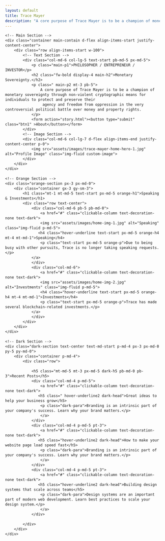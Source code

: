 ```yaml
---
layout: default
title: Trace Mayer
description: "A core purpose of Trace Mayer is to be a champion of monetary sovereignty through non-violent cryptographic means"
---
```


<html>
<body>

    <!-- Main Section -->
    <div class="container main-contain d-flex align-items-start justify-content-center">
        <div class="row align-items-start w-100">
            <!-- Text Section -->
            <div class="col-md-6 col-lg-5 text-start pb-md-5 px-md-5">
                <p class="main-p1">PHILOSOPHER / ENTREPRENEUR / INVESTOR</p>
                <h2 class="fw-bold display-4 main-h2">Monetary Sovereignty.</h2>
                <p class=" main-p2 mt-3 pb-5">
                    A core purpose of Trace Mayer is to be a champion of monetary sovereignty through non-violent cryptographic means for individuals to protect and preserve their
                     agency and freedom from oppression in the very controversial political battle over money and property rights.
                </p>
                <form action="story.html"><button type="submit" class="btn1" >About</button></form>
            </div>
            <!-- Image Section -->
            <div class="col-md-6 col-lg-7 d-flex align-items-end justify-content-center p-0">
                <img src="assets/images/trace-mayer-home-hero-1.jpg" alt="Profile Image" class="img-fluid custom-image">
            </div>
        </div>
    </div>

    <!-- Orange Section -->
    <div class="orange-section px-3 px-md-0">
        <div class="container gx-3 gy-sm-3">
            <h1 class="mt-1 mt-md-5 text-start px-md-5 orange-h1">Speaking & Investments</h1>
            <div class="row text-center">
                <div class="col-md-6 pb-5 pb-md-0">
                    <a href="#" class="clickable-column text-decoration-none text-dark">
                    <img src="assets/images/home-img-1.jpg" alt="Speaking" class="img-fluid p-md-5">
                   <h4 class="hover-underline text-start px-md-5 orange-h4 mt-4 mt-md-1">Speaking</h4>
                    <p class="text-start px-md-5 orange-p">Due to being busy with other pursuits, Trace is no longer taking speaking requests.</p>
                </a>
                </div>
                <div class="col-md-6">
                    <a href="#" class="clickable-column text-decoration-none text-dark">
                    <img src="assets/images/home-img-2.jpg" alt="Investments" class="img-fluid p-md-5">
                    <h4 class="hover-underline text-start px-md-5 orange-h4 mt-4 mt-md-1">Investments</h4>
                    <p class="text-start px-md-5 orange-p">Trace has made several blockchain-related investments.</p>
                </a>
                </div>
            </div>
        </div>
    </div>

    <!-- Dark Section -->
    <div class="dark-section text-center text-md-start p-md-4 px-3 px-md-0 py-5 py-md-0">
        <div class="container p-md-4">
            <div class="row">
               
                <h5 class="mt-md-5 mt-3 px-md-5 dark-h5 pb-md-0 pb-3">Recent Posts</h5>
                <div class="col-md-4 p-md-5">
                    <a href="#" class="clickable-column text-decoration-none text-dark">
                   <h5 class=" hover-underline2 dark-head">Great ideas to help your business grow</h5>
                    <p class="dark-para">Branding is an intrinsic part of your company's success. Learn why your brand matters.</p>
                    </a>
                </div>
                <div class="col-md-4 p-md-5 pt-3">
                    <a href="#" class="clickable-column text-decoration-none text-dark">
                   <h5 class="hover-underline2 dark-head">How to make your website page load speed fast</h5>
                    <p class="dark-para">Branding is an intrinsic part of your company's success. Learn why your brand matters.</p>
                    </a>
                </div>
                <div class="col-md-4 p-md-5 pt-3">
                    <a href="#" class="clickable-column text-decoration-none text-dark">
                   <h5 class="hover-underline2 dark-head">Building design systems that scale across teams</h5>
                    <p class="dark-para">Design systems are an important part of modern web development. Learn best practices to scale your design system.</p>
                    </a>
                </div>
                
            </div>
        </div>
    </div>
</body>
</html>
